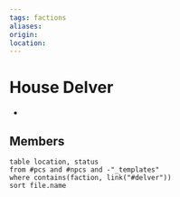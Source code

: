 ```yaml
---
tags: factions
aliases: 
origin: 
location: 
---
```


# House Delver

- 

## Members
```dataview
table location, status
from #pcs and #npcs and -"_templates"
where contains(faction, link("#delver"))
sort file.name
```

